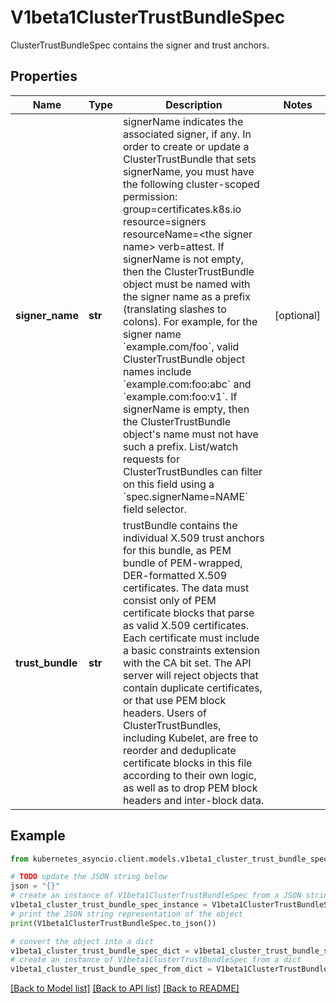 # V1beta1ClusterTrustBundleSpec

ClusterTrustBundleSpec contains the signer and trust anchors.

## Properties

Name | Type | Description | Notes
------------ | ------------- | ------------- | -------------
**signer_name** | **str** | signerName indicates the associated signer, if any.  In order to create or update a ClusterTrustBundle that sets signerName, you must have the following cluster-scoped permission: group&#x3D;certificates.k8s.io resource&#x3D;signers resourceName&#x3D;&lt;the signer name&gt; verb&#x3D;attest.  If signerName is not empty, then the ClusterTrustBundle object must be named with the signer name as a prefix (translating slashes to colons). For example, for the signer name &#x60;example.com/foo&#x60;, valid ClusterTrustBundle object names include &#x60;example.com:foo:abc&#x60; and &#x60;example.com:foo:v1&#x60;.  If signerName is empty, then the ClusterTrustBundle object&#39;s name must not have such a prefix.  List/watch requests for ClusterTrustBundles can filter on this field using a &#x60;spec.signerName&#x3D;NAME&#x60; field selector. | [optional] 
**trust_bundle** | **str** | trustBundle contains the individual X.509 trust anchors for this bundle, as PEM bundle of PEM-wrapped, DER-formatted X.509 certificates.  The data must consist only of PEM certificate blocks that parse as valid X.509 certificates.  Each certificate must include a basic constraints extension with the CA bit set.  The API server will reject objects that contain duplicate certificates, or that use PEM block headers.  Users of ClusterTrustBundles, including Kubelet, are free to reorder and deduplicate certificate blocks in this file according to their own logic, as well as to drop PEM block headers and inter-block data. | 

## Example

```python
from kubernetes_asyncio.client.models.v1beta1_cluster_trust_bundle_spec import V1beta1ClusterTrustBundleSpec

# TODO update the JSON string below
json = "{}"
# create an instance of V1beta1ClusterTrustBundleSpec from a JSON string
v1beta1_cluster_trust_bundle_spec_instance = V1beta1ClusterTrustBundleSpec.from_json(json)
# print the JSON string representation of the object
print(V1beta1ClusterTrustBundleSpec.to_json())

# convert the object into a dict
v1beta1_cluster_trust_bundle_spec_dict = v1beta1_cluster_trust_bundle_spec_instance.to_dict()
# create an instance of V1beta1ClusterTrustBundleSpec from a dict
v1beta1_cluster_trust_bundle_spec_from_dict = V1beta1ClusterTrustBundleSpec.from_dict(v1beta1_cluster_trust_bundle_spec_dict)
```
[[Back to Model list]](../README.md#documentation-for-models) [[Back to API list]](../README.md#documentation-for-api-endpoints) [[Back to README]](../README.md)



